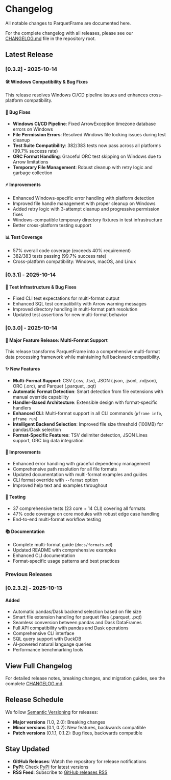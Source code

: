 # Changelog

All notable changes to ParquetFrame are documented here.

For the complete changelog with all releases, please see our [CHANGELOG.md](https://github.com/leechristophermurray/parquetframe/blob/main/CHANGELOG.md) file in the repository root.

## Latest Release

### [0.3.2] - 2025-10-14

#### 🛠️ Windows Compatibility & Bug Fixes

This release resolves Windows CI/CD pipeline issues and enhances cross-platform compatibility.

#### 🔧 Bug Fixes
- **Windows CI/CD Pipeline**: Fixed ArrowException timezone database errors on Windows
- **File Permission Errors**: Resolved Windows file locking issues during test cleanup
- **Test Suite Compatibility**: 382/383 tests now pass across all platforms (99.7% success rate)
- **ORC Format Handling**: Graceful ORC test skipping on Windows due to Arrow limitations
- **Temporary File Management**: Robust cleanup with retry logic and garbage collection

#### ⚡ Improvements
- Enhanced Windows-specific error handling with platform detection
- Improved file handle management with proper cleanup on Windows
- Added retry logic with 3-attempt cleanup and progressive permission fixes
- Windows-compatible temporary directory fixtures in test infrastructure
- Better cross-platform testing support

#### 📊 Test Coverage
- 57% overall code coverage (exceeds 40% requirement)
- 382/383 tests passing (99.7% success rate)
- Cross-platform compatibility: Windows, macOS, and Linux

### [0.3.1] - 2025-10-14

#### 🔧 Test Infrastructure & Bug Fixes
- Fixed CLI test expectations for multi-format output
- Enhanced SQL test compatibility with Arrow warning messages
- Improved directory handling in multi-format path resolution
- Updated test assertions for new multi-format behavior

### [0.3.0] - 2025-10-14

#### 🎉 Major Feature Release: Multi-Format Support

This release transforms ParquetFrame into a comprehensive multi-format data processing framework while maintaining full backward compatibility.

#### ✨ New Features
- **Multi-Format Support**: CSV (.csv, .tsv), JSON (.json, .jsonl, .ndjson), ORC (.orc), and Parquet (.parquet, .pqt)
- **Automatic Format Detection**: Smart detection from file extensions with manual override capability
- **Handler-Based Architecture**: Extensible design with format-specific handlers
- **Enhanced CLI**: Multi-format support in all CLI commands (`pframe info`, `pframe run`)
- **Intelligent Backend Selection**: Improved file size threshold (100MB) for pandas/Dask selection
- **Format-Specific Features**: TSV delimiter detection, JSON Lines support, ORC big data integration

#### 🔧 Improvements
- Enhanced error handling with graceful dependency management
- Comprehensive path resolution for all file formats
- Updated documentation with multi-format examples and guides
- CLI format override with `--format` option
- Improved help text and examples throughout

#### 🧪 Testing
- 37 comprehensive tests (23 core + 14 CLI) covering all formats
- 47% code coverage on core modules with robust edge case handling
- End-to-end multi-format workflow testing

#### 📚 Documentation
- Complete multi-format guide (`docs/formats.md`)
- Updated README with comprehensive examples
- Enhanced CLI documentation
- Format-specific usage patterns and best practices

### Previous Releases

### [0.2.3.2] - 2025-10-13

#### Added
- Automatic pandas/Dask backend selection based on file size
- Smart file extension handling for parquet files (.parquet, .pqt)
- Seamless conversion between pandas and Dask DataFrames
- Full API compatibility with pandas and Dask operations
- Comprehensive CLI interface
- SQL query support with DuckDB
- AI-powered natural language queries
- Performance benchmarking tools

## View Full Changelog

For detailed release notes, breaking changes, and migration guides, see the complete [CHANGELOG.md](https://github.com/leechristophermurray/parquetframe/blob/main/CHANGELOG.md).

## Release Schedule

We follow [Semantic Versioning](https://semver.org/) for releases:

- **Major versions** (1.0, 2.0): Breaking changes
- **Minor versions** (0.1, 0.2): New features, backwards compatible
- **Patch versions** (0.1.1, 0.1.2): Bug fixes, backwards compatible

## Stay Updated

- **GitHub Releases**: Watch the repository for release notifications
- **PyPI**: Check [PyPI](https://pypi.org/project/parquetframe/) for latest versions
- **RSS Feed**: Subscribe to [GitHub releases RSS](https://github.com/leechristophermurray/parquetframe/releases.atom)
